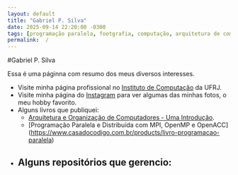 ```yaml
---
layout: default
title: "Gabriel P. Silva"
date: 2025-09-14 22:20:00 -0300
tags: [programação paralela, footgrafia, computação, arquitetura de computadores, organização de computadores, libguagem de montagem, computador, sistemas operacionais, javasccript, computer, computer architecture, multithreading, processor, parallel, operating systems, unix, linux, accessibility, parallel programing, MPI, PVM, OpenMP, digital, circuits]
permalink:  /
---
```



#Gabriel P. Silva

Essa é uma páginna com resumo dos meus diversos interesses. 

- Visite minha página profissional no [Instituto de Computação](https://www.ic.ufrj.br/~gabriel) da UFRJ.
- Visite minha página do [Instagram](https://www.instagram.com/gpsilva2003) para ver algumas das minhas fotos, o meu hobby favorito.
- Alguns livros que publiquei:
  - [Arquitetura e Organização de Computadores - Uma Introdução](https://www.grupogen.com.br/livro-arquitetura-e-organizacao-de-computadores-uma-introducao-gabriel-pereira-da-silva-e-jose-antonio-dos-santos-borges-editora-ltc-9788521638650).
  - [Programação Paralela e Distribuída com MPI, OpenMP e OpenACC] (https://www.casadocodigo.com.br/products/livro-programacao-paralela)
- Alguns repositórios que gerencio:
  - 
